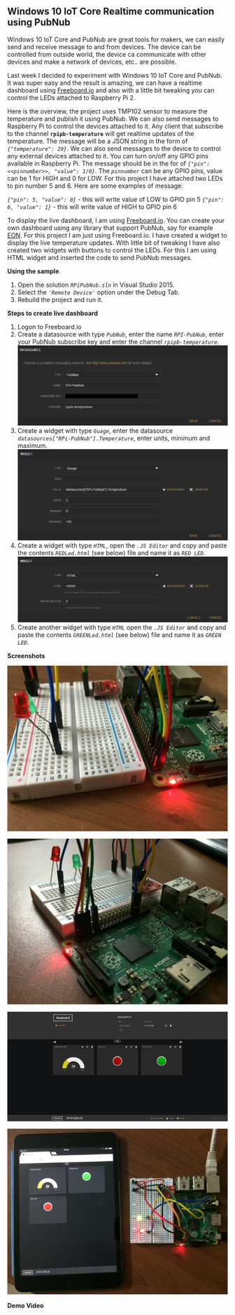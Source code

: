 Windows 10 IoT Core Realtime communication using PubNub
-------------------------------------------------------

Windows 10 IoT Core and PubNub are great tools for makers, we can easily send and receive message to and from devices. The device can be controlled from outside world, the device ca communicate with other devices and make a network of devices, etc.. are possible. 

Last week I decided to experiment with Windows 10 IoT Core and PubNub. It was super easy and the result is amazing, we can have a realtime dashboard using [Freeboard.io](http://freeboard.io/) and also with a little bit tweaking you can control the LEDs attached to Raspberry Pi 2.

Here is the overview, the project uses TMP102 sensor to measure the temperature and publish it using PubNub. We can also send messages to Raspberry Pi to control the devices attached to it. Any client that subscribe to the channel **`rpipb-temperature`** will get realtime updates of the temperature. The message will be a JSON string in the form of *`{"temperature": 29}`*. We can also send messages to the device to control any external devices attached to it. You can turn on/off any GPIO pins available in Raspberry Pi. The message should be in the for of *`{"pin": <<pinnumber>>, "value": 1/0}`*. The *`pinnumber`* can be any GPIO pins, value can be 1 for HIGH and 0 for LOW. For this project I have attached two LEDs to pin number 5 and 6. Here are some examples of message:

*`{"pin": 5, "value": 0}`* - this will write value of LOW to GPIO pin 5
*`{"pin": 6, "value": 1}`* - this will write value of HIGH to GPIO pin 6

To display the live dashboard, I am using [Freeboard.io](https://freeboard.io/). You can create your own dashboard using any library that support PubNub, say for example [EON](http://www.pubnub.com/developers/eon/). For this project I am just using Freeboard.io.  I have created a widget to display the live temperature updates. With little bit of tweaking I have also created two widgets with buttons to control the LEDs. For this I am using HTML widget and inserted the code to send PubNub messages. 

**Using the sample**

1. Open the solution *`RPiPubNub.sln`* in Visual Studio 2015.
2. Select the *`'Remote Device'`* option under the Debug Tab.
3. Rebuild the project and run it.

**Steps to create live dashboard**

1. Logon to Freeboard.io
2. Create a datasource with type *`PubNub`*, enter the name *`RPI-PubNub`*, enter your PubNub subscribe key and enter the channel *`rpipb-temperature`*. ![enter image description here](https://raw.githubusercontent.com/krvarma/RPiPubNub/master/images/datasource.png)
3. Create a widget with type *`Guage`*, enter the datasource *`datasources["RPi-PubNub"].Temperature`*, enter units, minimum and maximum.  ![enter image description here](https://raw.githubusercontent.com/krvarma/RPiPubNub/master/images/temperature-widget.png)
4. Create a widget with type *`HTML`*, open the *`.JS Editor`* and copy and paste the contents *`REDLed.html`* (see below) file and name it as *`RED LED`*. ![enter image description here](https://raw.githubusercontent.com/krvarma/RPiPubNub/master/images/led-widget.png)
5. Create another widget with type *`HTML`* open the *`.JS Editor`* and copy and paste the contents *`GREENLed.html`* (see below) file and name it as *`GREEN LED`*.

**Screenshots**

![Raspberry Pi](https://raw.githubusercontent.com/krvarma/RPiPubNub/master/images/IMG_0059.JPG)

![Raspberry Pi](https://raw.githubusercontent.com/krvarma/RPiPubNub/master/images/IMG_0063.JPG)

![Freeboard.io](https://raw.githubusercontent.com/krvarma/RPiPubNub/master/images/freeboard.png)

![Freeboard.io](https://raw.githubusercontent.com/krvarma/RPiPubNub/master/images/IMG_0057.JPG)

**Demo Video**